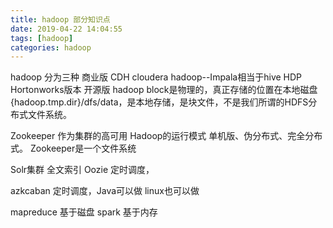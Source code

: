 ```yaml
---
title: hadoop 部分知识点
date: 2019-04-22 14:04:55
tags: [hadoop]
categories: hadoop
---
```

hadoop 分为三种
商业版  CDH cloudera hadoop--Impala相当于hive
       HDP Hortonworks版本
开源版  hadoop
block是物理的，真正存储的位置在本地磁盘{hadoop.tmp.dir}/dfs/data，是本地存储，是块文件，不是我们所谓的HDFS分布式文件系统。

Zookeeper 作为集群的高可用
Hadoop的运行模式 单机版、伪分布式、完全分布式。
Zookeeper是一个文件系统

Solr集群 全文索引
Oozie 定时调度，

azkcaban
定时调度，Java可以做 linux也可以做


mapreduce 基于磁盘 spark 基于内存